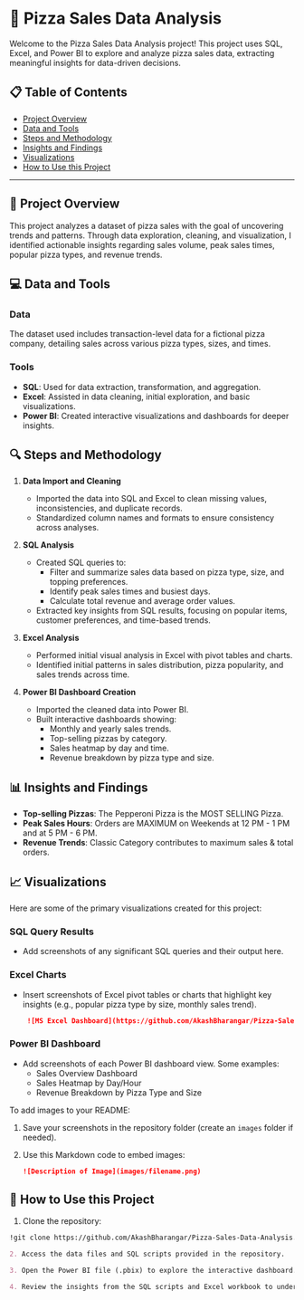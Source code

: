 # 🍕 Pizza Sales Data Analysis

Welcome to the Pizza Sales Data Analysis project! This project uses SQL, Excel, and Power BI to explore and analyze pizza sales data, extracting meaningful insights for data-driven decisions. 

## 📋 Table of Contents

- [Project Overview](#project-overview)
- [Data and Tools](#data-and-tools)
- [Steps and Methodology](#steps-and-methodology)
- [Insights and Findings](#insights-and-findings)
- [Visualizations](#visualizations)
- [How to Use this Project](#how-to-use-this-project)

---

## 📝 Project Overview

This project analyzes a dataset of pizza sales with the goal of uncovering trends and patterns. Through data exploration, cleaning, and visualization, I identified actionable insights regarding sales volume, peak sales times, popular pizza types, and revenue trends.

## 💻 Data and Tools

### Data
The dataset used includes transaction-level data for a fictional pizza company, detailing sales across various pizza types, sizes, and times.

### Tools
- **SQL**: Used for data extraction, transformation, and aggregation.
- **Excel**: Assisted in data cleaning, initial exploration, and basic visualizations.
- **Power BI**: Created interactive visualizations and dashboards for deeper insights.

## 🔍 Steps and Methodology

1. **Data Import and Cleaning**
   - Imported the data into SQL and Excel to clean missing values, inconsistencies, and duplicate records.
   - Standardized column names and formats to ensure consistency across analyses.

2. **SQL Analysis**
   - Created SQL queries to:
     - Filter and summarize sales data based on pizza type, size, and topping preferences.
     - Identify peak sales times and busiest days.
     - Calculate total revenue and average order values.
   - Extracted key insights from SQL results, focusing on popular items, customer preferences, and time-based trends.

3. **Excel Analysis**
   - Performed initial visual analysis in Excel with pivot tables and charts.
   - Identified initial patterns in sales distribution, pizza popularity, and sales trends across time.

4. **Power BI Dashboard Creation**
   - Imported the cleaned data into Power BI.
   - Built interactive dashboards showing:
     - Monthly and yearly sales trends.
     - Top-selling pizzas by category.
     - Sales heatmap by day and time.
     - Revenue breakdown by pizza type and size.

## 📊 Insights and Findings

- **Top-selling Pizzas**: The Pepperoni Pizza is the MOST SELLING Pizza.
- **Peak Sales Hours**: Orders are MAXIMUM on Weekends at 12 PM - 1 PM and at 5 PM - 6 PM.
- **Revenue Trends**: Classic Category contributes to maximum sales & total orders.

## 📈 Visualizations

Here are some of the primary visualizations created for this project:

### SQL Query Results
- Add screenshots of any significant SQL queries and their output here.

### Excel Charts
- Insert screenshots of Excel pivot tables or charts that highlight key insights (e.g., popular pizza type by size, monthly sales trend).

   ```markdown
    ![MS Excel Dashboard](https://github.com/AkashBharangar/Pizza-Sales-Data-Analysis/blob/23ec73c850b630878494a45fd6301ddd2ae6473c/Images/MS%20Excel%20Dashboard.png)

### Power BI Dashboard
- Add screenshots of each Power BI dashboard view. Some examples:
  - Sales Overview Dashboard
  - Sales Heatmap by Day/Hour
  - Revenue Breakdown by Pizza Type and Size

To add images to your README:
1. Save your screenshots in the repository folder (create an `images` folder if needed).
2. Use this Markdown code to embed images:

   ```markdown
   ![Description of Image](images/filename.png)

## 🚀 How to Use this Project
1. Clone the repository:
```markdown
!git clone https://github.com/AkashBharangar/Pizza-Sales-Data-Analysis.git

2. Access the data files and SQL scripts provided in the repository.

3. Open the Power BI file (.pbix) to explore the interactive dashboard.

4. Review the insights from the SQL scripts and Excel workbook to understand sales patterns and trends.
